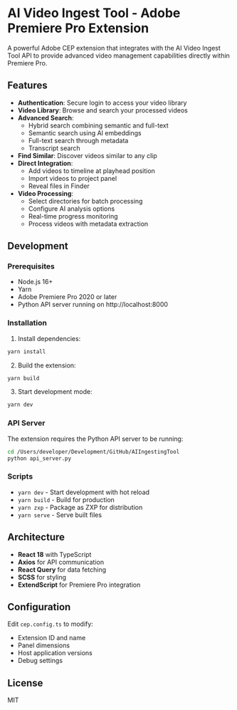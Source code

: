# AI Video Ingest Tool - Adobe Premiere Pro Extension

A powerful Adobe CEP extension that integrates with the AI Video Ingest Tool API to provide advanced video management capabilities directly within Premiere Pro.

## Features

- **Authentication**: Secure login to access your video library
- **Video Library**: Browse and search your processed videos
- **Advanced Search**: 
  - Hybrid search combining semantic and full-text
  - Semantic search using AI embeddings
  - Full-text search through metadata
  - Transcript search
- **Find Similar**: Discover videos similar to any clip
- **Direct Integration**: 
  - Add videos to timeline at playhead position
  - Import videos to project panel
  - Reveal files in Finder
- **Video Processing**: 
  - Select directories for batch processing
  - Configure AI analysis options
  - Real-time progress monitoring
  - Process videos with metadata extraction

## Development

### Prerequisites

- Node.js 16+
- Yarn
- Adobe Premiere Pro 2020 or later
- Python API server running on http://localhost:8000

### Installation

1. Install dependencies:
```bash
yarn install
```

2. Build the extension:
```bash
yarn build
```

3. Start development mode:
```bash
yarn dev
```

### API Server

The extension requires the Python API server to be running:

```bash
cd /Users/developer/Development/GitHub/AIIngestingTool
python api_server.py
```

### Scripts

- `yarn dev` - Start development with hot reload
- `yarn build` - Build for production
- `yarn zxp` - Package as ZXP for distribution
- `yarn serve` - Serve built files

## Architecture

- **React 18** with TypeScript
- **Axios** for API communication
- **React Query** for data fetching
- **SCSS** for styling
- **ExtendScript** for Premiere Pro integration

## Configuration

Edit `cep.config.ts` to modify:
- Extension ID and name
- Panel dimensions
- Host application versions
- Debug settings

## License

MIT
